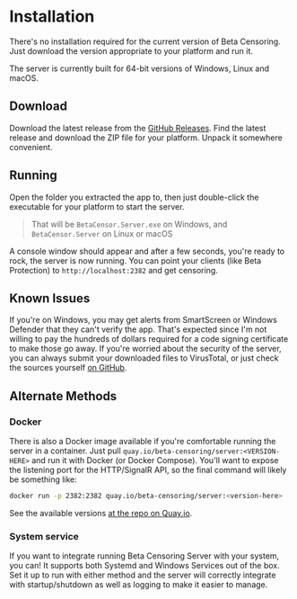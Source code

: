 # Installation

There's no installation required for the current version of Beta Censoring. Just download the version appropriate to your platform and run it.

The server is currently built for 64-bit versions of Windows, Linux and macOS.

## Download

Download the latest release from the [GitHub Releases](https://github.com/silveredgold/beta-censoring/releases). Find the latest release and download the ZIP file for your platform. Unpack it somewhere convenient.

## Running

Open the folder you extracted the app to, then just double-click the executable for your platform to start the server.

> That will be `BetaCensor.Server.exe` on Windows, and `BetaCensor.Server` on Linux or macOS

A console window should appear and after a few seconds, you're ready to rock, the server is now running. You can point your clients (like Beta Protection) to `http://localhost:2382` and get censoring.

## Known Issues

If you're on Windows, you may get alerts from SmartScreen or Windows Defender that they can't verify the app. That's expected since I'm not willing to pay the hundreds of dollars required for a code signing certificate to make those go away. If you're worried about the security of the server, you can always submit your downloaded files to VirusTotal, or just check the sources yourself [on GitHub](https://github.com/silveredgold/beta-censoring).

## Alternate Methods

### Docker

There is also a Docker image available if you're comfortable running the server in a container. Just pull `quay.io/beta-censoring/server:<VERSION-HERE>` and run it with Docker (or Docker Compose). You'll want to expose the listening port for the HTTP/SignalR API, so the final command will likely be something like:

```bash
docker run -p 2382:2382 quay.io/beta-censoring/server:<version-here>
```

See the available versions [at the repo on Quay.io](https://quay.io/repository/beta-censoring/server).

### System service

If you want to integrate running Beta Censoring Server with your system, you can! It supports both Systemd and Windows Services out of the box. Set it up to run with either method and the server will correctly integrate with startup/shutdown as well as logging to make it easier to manage.